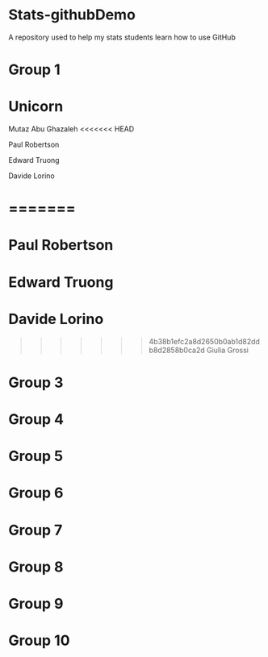# Stats-githubDemo
A repository used to help my stats students learn how to use GitHub

Group 1
===

Unicorn
===
Mutaz Abu Ghazaleh
<<<<<<< HEAD



Paul Robertson


Edward Truong



Davide Lorino


=======
===
Paul Robertson
===
Edward Truong
===
Davide Lorino
===
>>>>>>> 4b38b1efc2a8d2650b0ab1d82ddb8d2858b0ca2d
Giulia Grossi




Group 3
===

Group 4
===

Group 5
===

Group 6
===

Group 7
===

Group 8
===

Group 9
===

Group 10
===
